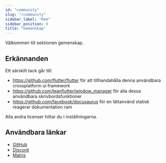 ```yaml
---
id: "community"
slug: "/community"
sidebar_label: "Hem"
sidebar_position: 0
title: "Gemenskap"
---
```


Välkommen till sektionen gemenskap.

## Erkännanden

Ett särskilt tack går till:

* <https://github.com/flutter/flutter> för att tillhandahålla denna användbara crossplatform ui framework
* <https://github.com/leanflutter/window_manager> för alla dessa användbara skrivbordsfunktioner
* <https://github.com/facebook/docusaurus> för en lättanvänd statisk reagerar dokumentation ram

Alla andra licenser hittar du i inställningarna.

## Användbara länkar

* [GitHub](https://github.com/LinwoodDev/Butterfly)
* [Discord](https://go.linwood.dev/discord)
* [Matris](https://go.linwood.dev/matrix)
